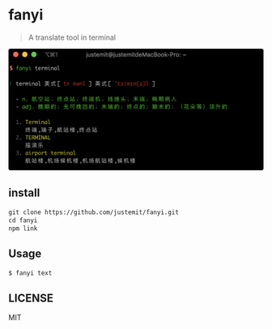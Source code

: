 # fanyi

> A translate tool in terminal

<img alt="fanyi.png" src="./fanyi.png" style="border-radius: 4px !important;">

## install

```shell
git clone https://github.com/justemit/fanyi.git
cd fanyi
npm link
```

## Usage

```shell
$ fanyi text
```

## LICENSE

MIT
